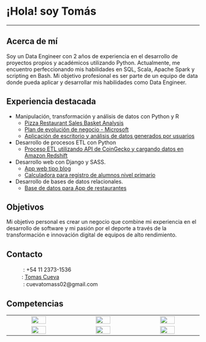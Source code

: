 # ¡Hola! soy Tomás
---
## Acerca de mí
Soy un Data Engineer con 2 años de experiencia en el desarrollo de proyectos propios y académicos utilizando Python. Actualmente, me encuentro perfeccionando mis habilidades en SQL, Scala, Apache Spark y scripting en Bash. Mi objetivo profesional es ser parte de un equipo de data donde pueda aplicar y desarrollar mis habilidades como Data Engineer.

## Experiencia destacada
* Manipulación, transformación y análisis de datos con Python y R
  *   [Pizza Restaurant Sales Basket Analysis](https://github.com/CuevaTomasArg/Basket_analysis_R)
  *   [Plan de evolución de negocio - Microsoft](https://github.com/CuevaTomasArg/Plan_de_evolucion_de_negocio_Microsoft)
  *   [Aplicación de escritorio y análisis de datos generados por usuarios](https://github.com/CuevaTomasArg/UNLPImage)
* Desarrollo de procesos ETL con Python
  * [Proceso ETL utilizando API de CoinGecko y cargando datos en Amazon Redshift](https://github.com/CuevaTomasArg/51940-CuevaTomas)
* Desarrollo web con Django y SASS.
  * [App web tipo blog](https://github.com/CuevaTomasArg/Blog_django)
  * [Calculadora para registro de alumnos nivel primario](https://github.com/CuevaTomasArg/Sea-registers)
* Desarrollo de bases de datos relacionales.
  * [Base de datos para App de restaurantes](https://github.com/CuevaTomasArg/43410_TomasCueva)


## Objetivos
Mi objetivo personal es crear un negocio que combine mi experiencia en el desarrollo de software y mi pasión por el deporte a través de la transformación e innovación digital de equipos de alto rendimiento.

## Contacto

<ul style="list-style-type: none">
  <li><img src="https://www.vectorlogo.zone/logos/whatsapp/whatsapp-tile.svg" width="16px"> : +54 11 2373-1536</li>
  <li><img src="https://www.vectorlogo.zone/logos/linkedin/linkedin-tile.svg" width="16px">: <a href="https://www.linkedin.com/in/data-engineer-analytics-science-python-r/" width="10%">Tomas Cueva</a>
</li>
  <li><img src="https://www.vectorlogo.zone/logos/gmail/gmail-tile.svg" width="16px"> : cuevatomass02@gmail.com
</li>
</ul>

## Competencias
<table align="center" style="text-align: center;">
  <tbody widht= "10%">
  <tr>
    <td width="5%" align="center" style="vertical-align: middle;"><a href="#" width="10%"><img src="https://www.vectorlogo.zone/logos/python/python-icon.svg" width="50%"></a></td>
    <td width="5%" align="center" style="vertical-align: middle;"><a href="#" width="10%"><img src="https://www.vectorlogo.zone/logos/scala-lang/scala-lang-icon.svg" width="50%"></a></td>
    <td width="5%" align="center" style="vertical-align: middle;"><a href="#" width="10%"><img src="https://www.vectorlogo.zone/logos/apache_spark/apache_spark-ar21.svg" width="50%"></a></td>
  </tr>
  <tr>
    <td width="5%" align="center" style="vertical-align: middle;"><a href="#" width="10%"><img src="https://www.vectorlogo.zone/logos/mysql/mysql-icon.svg" width="50%"></a></td>
    <td width="5%" align="center" style="vertical-align: middle;"><a href="#" width="10%"><img src="https://www.vectorlogo.zone/logos/git-scm/git-scm-icon.svg" width="50%"></a></td>
    <td width="5%" align="center" style="vertical-align: middle;"><a href="#" width="10%"><img src="https://www.vectorlogo.zone/logos/docker/docker-tile.svg" width="50%"></a></td>
  </tr>
  <tbody> 
</table>
